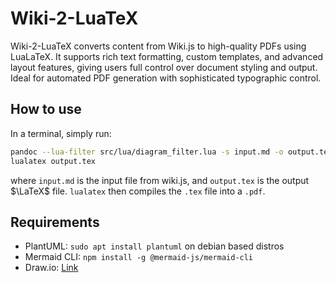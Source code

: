 # Wiki-2-LuaTeX
Wiki-2-LuaTeX converts content from Wiki.js to high-quality PDFs using LuaLaTeX. It supports rich text formatting, custom templates, and advanced layout features, giving users full control over document styling and output. Ideal for automated PDF generation with sophisticated typographic control.

## How to use
In a terminal, simply run:
```sh
pandoc --lua-filter src/lua/diagram_filter.lua -s input.md -o output.tex --pdf-engine=lualatex
lualatex output.tex
```
where `input.md` is the input file from wiki.js, and `output.tex` is the output $\LaTeX$ file.
`lualatex` then compiles the `.tex` file into a `.pdf`.

## Requirements
- PlantUML: `sudo apt install plantuml` on debian based distros
- Mermaid CLI: `npm install -g @mermaid-js/mermaid-cli`
- Draw.io: [Link](https://github.com/jgraph/drawio-desktop/releases/tag/v24.7.17)
